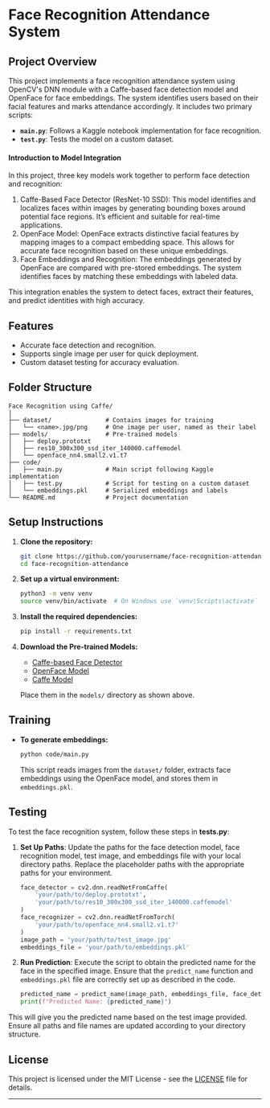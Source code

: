 # Face Recognition Attendance System

## Project Overview

This project implements a face recognition attendance system using OpenCV's DNN module with a Caffe-based face detection model and OpenFace for face embeddings. The system identifies users based on their facial features and marks attendance accordingly. It includes two primary scripts:
- **`main.py`**: Follows a Kaggle notebook implementation for face recognition.
- **`test.py`**: Tests the model on a custom dataset.

#### Introduction to Model Integration
In this project, three key models work together to perform face detection and recognition:

1. Caffe-Based Face Detector (ResNet-10 SSD): This model identifies and localizes faces within images by generating bounding boxes around potential face regions. It’s efficient and suitable for real-time applications.
2. OpenFace Model: OpenFace extracts distinctive facial features by mapping images to a compact embedding space. This allows for accurate face recognition based on these unique embeddings.
3.	Face Embeddings and Recognition: The embeddings generated by OpenFace are compared with pre-stored embeddings. The system identifies faces by matching these embeddings with labeled data.

This integration enables the system to detect faces, extract their features, and predict identities with high accuracy.

## Features
- Accurate face detection and recognition.
- Supports single image per user for quick deployment.
- Custom dataset testing for accuracy evaluation.

## Folder Structure

```
Face Recognition using Caffe/
│
├── dataset/               # Contains images for training
│   └── <name>.jpg/png     # One image per user, named as their label
├── models/                # Pre-trained models
│   ├── deploy.prototxt
│   ├── res10_300x300_ssd_iter_140000.caffemodel
│   └── openface_nn4.small2.v1.t7
├── code/
│   ├── main.py            # Main script following Kaggle implementation
│   ├── test.py            # Script for testing on a custom dataset
│   └── embeddings.pkl     # Serialized embeddings and labels
└── README.md              # Project documentation
```

## Setup Instructions

1. **Clone the repository:**
    ```bash
    git clone https://github.com/yourusername/face-recognition-attendance.git
    cd face-recognition-attendance
    ```

2. **Set up a virtual environment:**
    ```bash
    python3 -m venv venv
    source venv/bin/activate  # On Windows use `venv\Scripts\activate`
    ```

3. **Install the required dependencies:**
    ```bash
    pip install -r requirements.txt
    ```

4. **Download the Pre-trained Models:**
   - [Caffe-based Face Detector](https://github.com/opencv/opencv/blob/master/samples/dnn/face_detector/deploy.prototxt)
   - [OpenFace Model](https://github.com/cmusatyalab/openface/blob/master/models/openface/nn4.small2.v1.t7)
   - [Caffe Model](https://github.com/keyurr2/face-detection/blob/master/res10_300x300_ssd_iter_140000.caffemodel)

   Place them in the `models/` directory as shown above.

## Training

- **To generate embeddings:**
    ```bash
    python code/main.py
    ```
    This script reads images from the `dataset/` folder, extracts face embeddings using the OpenFace model, and stores them in `embeddings.pkl`.

## Testing

To test the face recognition system, follow these steps in **tests.py**:

1. **Set Up Paths**: Update the paths for the face detection model, face recognition model, test image, and embeddings file with your local directory paths. Replace the placeholder paths with the appropriate paths for your environment.

   ```python
   face_detector = cv2.dnn.readNetFromCaffe(
       'your/path/to/deploy.prototxt',
       'your/path/to/res10_300x300_ssd_iter_140000.caffemodel'
   )
   face_recognizer = cv2.dnn.readNetFromTorch(
       'your/path/to/openface_nn4.small2.v1.t7'
   )
   image_path = 'your/path/to/test_image.jpg'
   embeddings_file = 'your/path/to/embeddings.pkl'
   ```

2. **Run Prediction**: Execute the script to obtain the predicted name for the face in the specified image. Ensure that the `predict_name` function and `embeddings.pkl` file are correctly set up as described in the code.

   ```python
   predicted_name = predict_name(image_path, embeddings_file, face_detector, face_recognizer)
   print(f"Predicted Name: {predicted_name}")
   ```

This will give you the predicted name based on the test image provided. Ensure all paths and file names are updated according to your directory structure.

## License

This project is licensed under the MIT License - see the [LICENSE](LICENSE) file for details.

---
